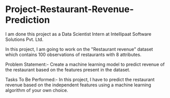 # Project-Restaurant-Revenue-Prediction

I am done this project as a Data Scientist Intern at Intellipaat Software Solutions Pvt. Ltd.

In this project, I am going to work on the "Restaurant revenue" dataset which contains 100 observations of restaurants with 8 attributes.

Problem Statement:- Create a machine learning model to predict revenue of the restaurant based on the features present in the dataset.

Tasks To Be Performed:- In this project, I have to predict the restaurant revenue based on the independent features using a machine learning algorithm of your own choice.
